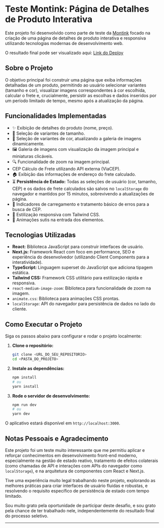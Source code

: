 # Teste Montink: Página de Detalhes de Produto Interativa

Este projeto foi desenvolvido como parte de teste da [Montink](https://montink.com) focado na criação de uma página de detalhes de produto interativa e responsiva utilizando tecnologias modernas de desenvolvimento web.

O resultado final pode ser visualizado aqui: [Link do Deploy](https://ecommerce-product-page-alpha-bice.vercel.app)

## Sobre o Projeto

O objetivo principal foi construir uma página que exiba informações detalhadas de um produto, permitindo ao usuário selecionar variantes (tamanho e cor), visualizar imagens correspondentes à cor escolhida, calcular o frete e, crucialmente, persistir as escolhas e dados inseridos por um período limitado de tempo, mesmo após a atualização da página.

## Funcionalidades Implementadas

- ✨ Exibição de detalhes do produto (nome, preço).
- 👕 Seleção de variantes de tamanho.
- 🎨 Seleção de variantes de cor, atualizando a galeria de imagens dinamicamente.
- 🖼️ Galeria de imagens com visualização da imagem principal e miniaturas clicáveis.
- 🔍 Funcionalidade de zoom na imagem principal.
- CEP Cálculo de Frete utilizando API externa (ViaCEP).
- 🏠 Exibição das informações de endereço do frete calculado.
- ⏳ **Persistência de Estado:** Todas as seleções de usuário (cor, tamanho, CEP) e os dados de frete calculados são salvos no `localStorage` do navegador e mantidos por 15 minutos, sobrevivendo a atualizações de página.
- 🔄 Indicadores de carregamento e tratamento básico de erros para a busca de CEP.
- 💅 Estilização responsiva com Tailwind CSS.
- 🚀 Animações sutis na entrada dos elementos.

## Tecnologias Utilizadas

* **React:** Biblioteca JavaScript para construir interfaces de usuário.
* **Next.js:** Framework React com foco em performance, SEO e experiência do desenvolvedor (utilizando Client Components para a interatividade).
* **TypeScript:** Linguagem superset do JavaScript que adiciona tipagem estática.
* **Tailwind CSS:** Framework CSS utilitário para estilização rápida e responsiva.
* `react-medium-image-zoom`: Biblioteca para funcionalidade de zoom na imagem.
* `animate.css`: Biblioteca para animações CSS prontas.
* `localStorage`: API do navegador para persistência de dados no lado do cliente.

## Como Executar o Projeto

Siga os passos abaixo para configurar e rodar o projeto localmente:

1.  **Clone o repositório:**
    ```bash
    git clone <URL_DO_SEU_REPOSITORIO>
    cd <PASTA_DO_PROJETO>
    ```

2.  **Instale as dependências:**
    ```bash
    npm install
    # ou
    yarn install
    ```

3.  **Rode o servidor de desenvolvimento:**
    ```bash
    npm run dev
    # ou
    yarn dev
    ```

O aplicativo estará disponível em `http://localhost:3000`.

## Notas Pessoais e Agradecimento

Este projeto foi um teste muito interessante que me permitiu aplicar e reforçar conhecimentos em desenvolvimento front-end moderno, especialmente na gestão de estado reativo, tratamento de efeitos colaterais (como chamadas de API e interações com APIs do navegador como `localStorage`), e na arquitetura de componentes com React e Next.js.

Tive uma experiência muito legal trabalhando neste projeto, explorando as melhores práticas para criar interfaces de usuário fluidas e robustas, e resolvendo o requisito específico de persistência de estado com tempo limitado.

Sou muito grato pela oportunidade de participar deste desafio, e sou grato pela chance de ter trabalhado nele, independentemente do resultado final do processo seletivo.

---